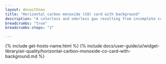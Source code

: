 ```yaml
---
layout: docwithnav
title: "Horizontal carbon monoxide (CO) card with background"
description: "A colorless and odorless gas resulting from incomplete combustion, particularly in motor vehicles."
breadcrumbs: "true"
breadcrumbs-steps: "2"

---
```

{% include get-hosts-name.html %}
{% include docs/user-guide/ui/widget-library/air-quality/horizontal-carbon-monoxide-co-card-with-background.md %}
